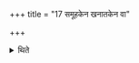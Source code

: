 +++
title = "17 समूहकेन खनातकेन वा"

+++

<details><summary>थिते</summary>

समूहकेन खनातकेन वा यजमानो भक्षमिच्छेत । उपवीक्षायेणोपविकृन्तेन वा पत्नीत्येके १७
</details>
